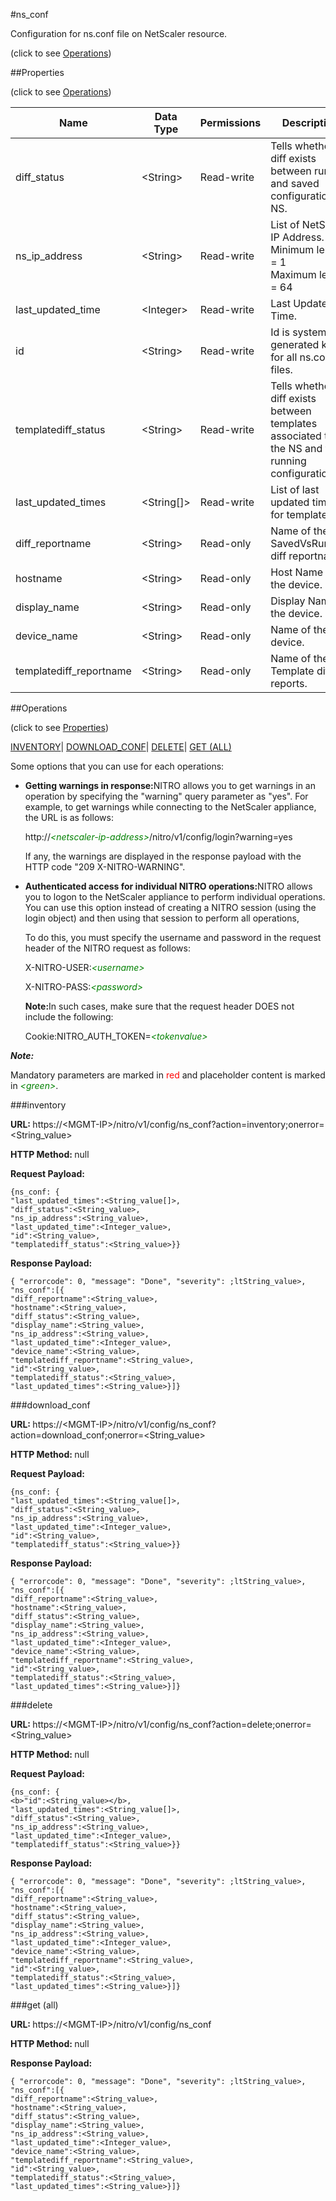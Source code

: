#ns_conf



Configuration for ns.conf file on NetScaler resource.

<span>(click to see [Operations](#operations))</span>



##Properties 

<span>(click to see [Operations](#operations))</span>





<table><thead><tr><th>Name</th><th>Data Type</th><th>Permissions</th><th>Description</th></tr></thead><tbody><tr><td>diff_status</td><td>&lt;String></td><td>Read-write</td><td>Tells whether a diff exists between running and saved configuration on NS.</td></tr><tr><td>ns_ip_address</td><td>&lt;String></td><td>Read-write</td><td>List of NetScaler IP Address.<br>Minimum length = 1<br>Maximum length = 64</td></tr><tr><td>last_updated_time</td><td>&lt;Integer></td><td>Read-write</td><td>Last Updated Time.</td></tr><tr><td>id</td><td>&lt;String></td><td>Read-write</td><td>Id is system generated key for all ns.conf files.</td></tr><tr><td>templatediff_status</td><td>&lt;String></td><td>Read-write</td><td>Tells whether a diff exists between templates associated to the NS and the running configuration.</td></tr><tr><td>last_updated_times</td><td>&lt;String[]></td><td>Read-write</td><td>List of last updated times for templates.</td></tr><tr><td>diff_reportname</td><td>&lt;String></td><td>Read-only</td><td>Name of the SavedVsRunning diff reportname.</td></tr><tr><td>hostname</td><td>&lt;String></td><td>Read-only</td><td>Host Name of the device.</td></tr><tr><td>display_name</td><td>&lt;String></td><td>Read-only</td><td>Display Name of the device.</td></tr><tr><td>device_name</td><td>&lt;String></td><td>Read-only</td><td>Name of the device.</td></tr><tr><td>templatediff_reportname</td><td>&lt;String></td><td>Read-only</td><td>Name of the Template diff reports.</td></tr></tbody></table>

##Operations 

<span>(click to see [Properties](#properties))</span>





[INVENTORY](#inve)| [DOWNLOAD_CONF](#download)| [DELETE](#delete)| [GET (ALL)](#get-all)





Some options that you can use for each operations:

<ul><li><p><b>Getting warnings in response:</b>NITRO allows you to get warnings in an operation by specifying the "warning" query parameter as "yes". For example, to get warnings while connecting to the NetScaler appliance, the URL is as follows:</p><p>http://<span style="color:green;font-style:italic;">&lt;netscaler-ip-address&gt;</span>/nitro/v1/config/login?warning=yes</p><p>If any, the warnings are displayed in the response payload with the HTTP code "209 X-NITRO-WARNING".</p></li><li><p><b>Authenticated access for individual NITRO operations:</b>NITRO allows you to logon to the NetScaler appliance to perform individual operations. You can use this option instead of creating a NITRO session (using the login object) and then using that session to perform all operations,</p><p>To do this, you must specify the username and password in the request header of the NITRO request as follows:</p><p>X-NITRO-USER:<span style="color:green;font-style:italic;">&lt;username&gt;</span></p><p>X-NITRO-PASS:<span style="color:green;font-style:italic;">&lt;password&gt;</span></p><p><b>Note:</b>In such cases, make sure that the request header DOES not include the following:</p><p>Cookie:NITRO_AUTH_TOKEN=<span style="color:green;font-style:italic;">&lt;tokenvalue&gt;</span></p></li></ul>







***Note:*** 

Mandatory parameters are marked in <span style="color:#FF0000;">red</span> and placeholder content is marked in <span style="color:green;font-style:italic">&lt;green&gt;</span>.



###inventory







<b>URL: </b>https://&lt;MGMT-IP&gt;/nitro/v1/config/ns_conf?action=inventory;onerror=&lt;String_value&gt;

<b>HTTP Method: </b>null

<b>Request Payload: </b>
```
{ns_conf: {
"last_updated_times":<String_value[]>,
"diff_status":<String_value>,
"ns_ip_address":<String_value>,
"last_updated_time":<Integer_value>,
"id":<String_value>,
"templatediff_status":<String_value>}}
```

<b>Response Payload: </b>
```
{ "errorcode": 0, "message": "Done", "severity": ;ltString_value>, "ns_conf":[{
"diff_reportname":<String_value>,
"hostname":<String_value>,
"diff_status":<String_value>,
"display_name":<String_value>,
"ns_ip_address":<String_value>,
"last_updated_time":<Integer_value>,
"device_name":<String_value>,
"templatediff_reportname":<String_value>,
"id":<String_value>,
"templatediff_status":<String_value>,
"last_updated_times":<String_value>}]}
```







###download_conf







<b>URL: </b>https://&lt;MGMT-IP&gt;/nitro/v1/config/ns_conf?action=download_conf;onerror=&lt;String_value&gt;

<b>HTTP Method: </b>null

<b>Request Payload: </b>
```
{ns_conf: {
"last_updated_times":<String_value[]>,
"diff_status":<String_value>,
"ns_ip_address":<String_value>,
"last_updated_time":<Integer_value>,
"id":<String_value>,
"templatediff_status":<String_value>}}
```

<b>Response Payload: </b>
```
{ "errorcode": 0, "message": "Done", "severity": ;ltString_value>, "ns_conf":[{
"diff_reportname":<String_value>,
"hostname":<String_value>,
"diff_status":<String_value>,
"display_name":<String_value>,
"ns_ip_address":<String_value>,
"last_updated_time":<Integer_value>,
"device_name":<String_value>,
"templatediff_reportname":<String_value>,
"id":<String_value>,
"templatediff_status":<String_value>,
"last_updated_times":<String_value>}]}
```







###delete







<b>URL: </b>https://&lt;MGMT-IP&gt;/nitro/v1/config/ns_conf?action=delete;onerror=&lt;String_value&gt;

<b>HTTP Method: </b>null

<b>Request Payload: </b>
```
{ns_conf: {
<b>"id":<String_value></b>,
"last_updated_times":<String_value[]>,
"diff_status":<String_value>,
"ns_ip_address":<String_value>,
"last_updated_time":<Integer_value>,
"templatediff_status":<String_value>}}
```

<b>Response Payload: </b>
```
{ "errorcode": 0, "message": "Done", "severity": ;ltString_value>, "ns_conf":[{
"diff_reportname":<String_value>,
"hostname":<String_value>,
"diff_status":<String_value>,
"display_name":<String_value>,
"ns_ip_address":<String_value>,
"last_updated_time":<Integer_value>,
"device_name":<String_value>,
"templatediff_reportname":<String_value>,
"id":<String_value>,
"templatediff_status":<String_value>,
"last_updated_times":<String_value>}]}
```







###get (all)







<b>URL: </b>https://&lt;MGMT-IP&gt;/nitro/v1/config/ns_conf

<b>HTTP Method: </b>null

<b>Response Payload: </b>
```
{ "errorcode": 0, "message": "Done", "severity": ;ltString_value>, "ns_conf":[{
"diff_reportname":<String_value>,
"hostname":<String_value>,
"diff_status":<String_value>,
"display_name":<String_value>,
"ns_ip_address":<String_value>,
"last_updated_time":<Integer_value>,
"device_name":<String_value>,
"templatediff_reportname":<String_value>,
"id":<String_value>,
"templatediff_status":<String_value>,
"last_updated_times":<String_value>}]}
```







